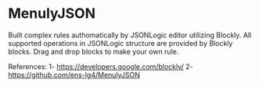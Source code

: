 MenulyJSON
==============
Built complex rules authomatically by JSONLogic editor utilizing Blockly. All supported operations in JSONLogic structure are provided by Blockly blocks. Drag and drop blocks to make your own rule.

References:
1- https://developers.google.com/blockly/
2- https://github.com/ens-lg4/MenulyJSON
